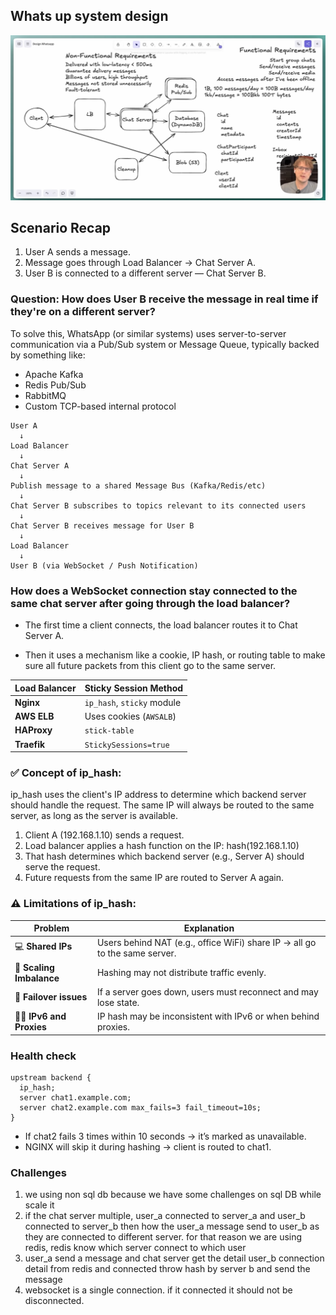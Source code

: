 ## Whats up system design
![alt text](image-18.png)

## Scenario Recap
1. User A sends a message.
2. Message goes through Load Balancer → Chat Server A.
3. User B is connected to a different server — Chat Server B.

### Question: How does User B receive the message in real time if they're on a different server?
To solve this, WhatsApp (or similar systems) uses server-to-server communication via a Pub/Sub system or Message Queue, typically backed by something like:
* Apache Kafka
* Redis Pub/Sub
* RabbitMQ
* Custom TCP-based internal protocol
```plaintext
User A
  ↓
Load Balancer
  ↓
Chat Server A
  ↓
Publish message to a shared Message Bus (Kafka/Redis/etc)
  ↓
Chat Server B subscribes to topics relevant to its connected users
  ↓
Chat Server B receives message for User B
  ↓
Load Balancer
  ↓
User B (via WebSocket / Push Notification)
```

### How does a WebSocket connection stay connected to the same chat server after going through the load balancer?
* The first time a client connects, the load balancer routes it to Chat Server A.

* Then it uses a mechanism like a cookie, IP hash, or routing table to make sure all future packets from this client go to the same server.

| Load Balancer | Sticky Session Method      |
| ------------- | -------------------------- |
| **Nginx**     | `ip_hash`, `sticky` module |
| **AWS ELB**   | Uses cookies (`AWSALB`)    |
| **HAProxy**   | `stick-table`              |
| **Traefik**   | `StickySessions=true`      |

### ✅ Concept of ip_hash:
ip_hash uses the client's IP address to determine which backend server should handle the request. The same IP will always be routed to the same server, as long as the server is available.

1. Client A (192.168.1.10) sends a request.
2. Load balancer applies a hash function on the IP: hash(192.168.1.10)
3. That hash determines which backend server (e.g., Server A) should serve the request.
4. Future requests from the same IP are routed to Server A again.

### ⚠️ Limitations of ip_hash:
| Problem                 | Explanation                                                                |
| ----------------------- | -------------------------------------------------------------------------- |
| 💻 **Shared IPs**        | Users behind NAT (e.g., office WiFi) share IP → all go to the same server. |
| 🔄 **Scaling Imbalance** | Hashing may not distribute traffic evenly.                                 |
| 🔌 **Failover issues**   | If a server goes down, users must reconnect and may lose state.            |
| 🧑‍💻 **IPv6 and Proxies**  | IP hash may be inconsistent with IPv6 or when behind proxies.              |


### Health check  
```nginx
upstream backend {
  ip_hash;
  server chat1.example.com;
  server chat2.example.com max_fails=3 fail_timeout=10s;
}

```
* If chat2 fails 3 times within 10 seconds → it’s marked as unavailable.
* NGINX will skip it during hashing → client is routed to chat1.


### Challenges
1. we using non sql db because we have some challenges on sql DB while scale it
1. if the chat server multiple, user_a connected to server_a and user_b connected to server_b then how the user_a message send to user_b as they are connected to different server. for that reason we are using redis, redis know which server connect to which user
2. user_a send a message and chat server get the detail user_b connection detail from redis and connected throw hash by server b and send the message
3. websocket is a single connection. if it connected it should not be disconnected.
